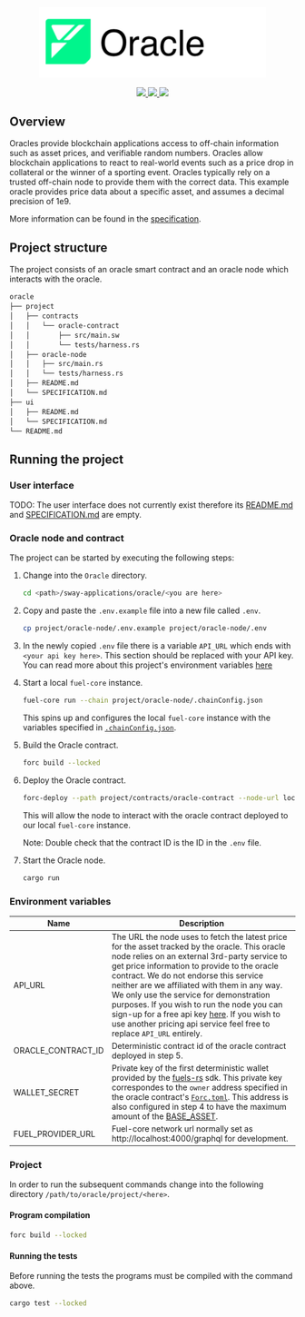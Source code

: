 <p align="center">
    <picture>
        <source media="(prefers-color-scheme: dark)" srcset=".docs/oracle-logo-dark-theme.png">
        <img alt="oracle logo" width="400px" src=".docs/oracle-logo-light-theme.png">
    </picture>
</p>

<p align="center">
    <a href="https://crates.io/crates/forc/0.48.1" alt="forc">
        <img src="https://img.shields.io/badge/forc-v0.48.1-orange" />
    </a>
    <a href="https://crates.io/crates/fuel-core/0.21.0" alt="fuel-core">
        <img src="https://img.shields.io/badge/fuel--core-v0.21.0-yellow" />
    </a>
    <a href="https://crates.io/crates/fuels/0.50.1" alt="forc">
        <img src="https://img.shields.io/badge/fuels-v0.50.1-blue" />
    </a>
</p>

## Overview

Oracles provide blockchain applications access to off-chain information such as asset prices, and verifiable random numbers. Oracles allow blockchain applications to react to real-world events such as a price drop in collateral or the winner of a sporting event. Oracles typically rely on a trusted off-chain node to provide them with the correct data. This example oracle provides price data about a specific asset, and assumes a decimal precision of 1e9.

More information can be found in the [specification](./project/SPECIFICATION.md).

## Project structure

The project consists of an oracle smart contract and an oracle node which interacts with the oracle.

<!--Only show most important files e.g. script to run, build etc.-->

```sh
oracle
├── project
│   ├── contracts
│   │   └── oracle-contract
│   │       ├── src/main.sw
│   │       └── tests/harness.rs
│   ├── oracle-node
│   │   ├── src/main.rs
│   │   └── tests/harness.rs
│   ├── README.md
│   └── SPECIFICATION.md
├── ui
│   ├── README.md
│   └── SPECIFICATION.md
└── README.md
```

## Running the project

### User interface

TODO: The user interface does not currently exist therefore its [README.md](ui/README.md) and [SPECIFICATION.md](ui/SPECIFICATION.md) are empty.

### Oracle node and contract

The project can be started by executing the following steps:

1. Change into the `Oracle` directory.

   ```bash
   cd <path>/sway-applications/oracle/<you are here>
   ```

2. Copy and paste the `.env.example` file into a new file called `.env`.

   ```bash
   cp project/oracle-node/.env.example project/oracle-node/.env
   ```

3. In the newly copied `.env` file there is a variable `API_URL` which ends with `<your api key here>`. This section should be replaced with your API key. You can read more about this project's environment variables [here](#environment-variables)

4. Start a local `fuel-core` instance.

   ```bash
   fuel-core run --chain project/oracle-node/.chainConfig.json
   ```

   This spins up and configures the local `fuel-core` instance with the variables specified in [`.chainConfig.json`](./project/oracle-node/.chainConfig.json).

5. Build the Oracle contract.

   ```bash
   forc build --locked
   ```

6. Deploy the Oracle contract.

   ```bash
   forc-deploy --path project/contracts/oracle-contract --node-url localhost:4000 --unsigned
   ```

   This will allow the node to interact with the oracle contract deployed to our local `fuel-core` instance.

   Note: Double check that the contract ID is the ID in the `.env` file.

7. Start the Oracle node.

   ```bash
   cargo run
   ```

### Environment variables

| Name               | Description                                                                                                                                                                                                                                                                                                                                                                                                                                                                                                                                 |
| ------------------ | ------------------------------------------------------------------------------------------------------------------------------------------------------------------------------------------------------------------------------------------------------------------------------------------------------------------------------------------------------------------------------------------------------------------------------------------------------------------------------------------------------------------------------------------- |
| API_URL            | The URL the node uses to fetch the latest price for the asset tracked by the oracle. This oracle node relies on an external 3rd-party service to get price information to provide to the oracle contract. We do not endorse this service neither are we affiliated with them in any way. We only use the service for demonstration purposes. If you wish to run the node you can sign-up for a free api key [here](https://www.cryptocompare.com/). If you wish to use another pricing api service feel free to replace `API_URL` entirely. |
| ORACLE_CONTRACT_ID | Deterministic contract id of the oracle contract deployed in step 5.                                                                                                                                                                                                                                                                                                                                                                                                                                                                        |
| WALLET_SECRET      | Private key of the first deterministic wallet provided by the [fuels-rs](https://github.com/FuelLabs/fuels-rs) sdk. This private key correspondes to the `owner` address specified in the oracle contract's [`Forc.toml`](./project/contracts/oracle-contract/Forc.toml). This address is also configured in step 4 to have the maximum amount of the [BASE_ASSET](https://github.com/FuelLabs/sway/blob/master/sway-lib-std/src/constants.sw).                                                                                             |
| FUEL_PROVIDER_URL  | Fuel-core network url normally set as http://localhost:4000/graphql for development.                                                                                                                                                                                                                                                                                                                                                                                                                                                        |

### Project

In order to run the subsequent commands change into the following directory `/path/to/oracle/project/<here>`.

#### Program compilation

```bash
forc build --locked
```

#### Running the tests

Before running the tests the programs must be compiled with the command above.

```bash
cargo test --locked
```
